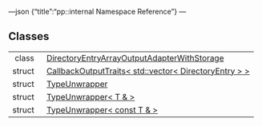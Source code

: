 —json {“title”:“pp::internal Namespace Reference”} —

Classes
-------

<table><tbody><tr class="odd"><td style="text-align: right;">class  </td><td><a href="/docs/native-client/pepper_beta/cpp/classpp_1_1internal_1_1_directory_entry_array_output_adapter_with_storage/" class="el">DirectoryEntryArrayOutputAdapterWithStorage</a></td></tr><tr class="even"><td style="text-align: right;">struct  </td><td><a href="/docs/native-client/pepper_beta/cpp/structpp_1_1internal_1_1_callback_output_traits_3_01std_1_1vector_3_01_directory_entry_01_4_01_4/" class="el">CallbackOutputTraits&lt; std::vector&lt; DirectoryEntry &gt; &gt;</a></td></tr><tr class="odd"><td style="text-align: right;">struct  </td><td><a href="/docs/native-client/pepper_beta/cpp/structpp_1_1internal_1_1_type_unwrapper/" class="el">TypeUnwrapper</a></td></tr><tr class="even"><td style="text-align: right;">struct  </td><td><a href="/docs/native-client/pepper_beta/cpp/structpp_1_1internal_1_1_type_unwrapper_3_01_t_01_6_01_4/" class="el">TypeUnwrapper&lt; T &amp; &gt;</a></td></tr><tr class="odd"><td style="text-align: right;">struct  </td><td><a href="/docs/native-client/pepper_beta/cpp/structpp_1_1internal_1_1_type_unwrapper_3_01const_01_t_01_6_01_4/" class="el">TypeUnwrapper&lt; const T &amp; &gt;</a></td></tr></tbody></table>
